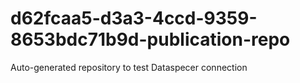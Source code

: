 # d62fcaa5-d3a3-4ccd-9359-8653bdc71b9d-publication-repo
Auto-generated repository to test Dataspecer connection
